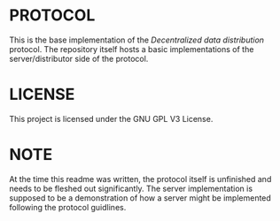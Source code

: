 # PROTOCOL

This is the base implementation of the _Decentralized data distribution_ protocol.
The repository itself hosts a basic implementations of the server/distributor
side of the protocol.


# LICENSE

This project is licensed under the GNU GPL V3 License.


# NOTE

At the time this readme was written, the protocol itself is unfinished and needs
to be fleshed out significantly. The server implementation is supposed to be a
demonstration of how a server might be implemented following the protocol
guidlines.
